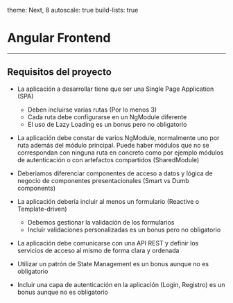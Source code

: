 theme: Next, 8
autoscale: true
build-lists: true

# Angular Frontend

---

## Requisitos del proyecto

- La aplicación a desarrollar tiene que ser una Single Page Application (SPA)
  - Deben incluirse varias rutas (Por lo menos 3)
  - Cada ruta debe configurarse en un NgModule diferente
  - El uso de Lazy Loading es un bonus pero no obligatorio

- La aplicación debe constar de varios NgModule, normalmente uno por ruta además del módulo principal. Puede haber módulos que no se correspondan con ninguna ruta en concreto como por ejemplo módulos de autenticación o con artefactos compartidos (SharedModule)

- Deberiamos diferenciar componentes de acceso a datos y lógica de negocio de componentes presentacionales (Smart vs Dumb components)

- La aplicación debería incluir al menos un formulario (Reactive o Template-driven)
  - Debemos gestionar la validación de los formularios
  - Incluir validaciones personalizadas es un bonus pero no obligatorio

- La aplicación debe comunicarse con una API REST y definir los servicios de acceso al mismo de forma clara y ordenada

- Utilizar un patrón de State Management es un bonus aunque no es obligatorio

- Incluir una capa de autenticación en la aplicación (Login, Registro) es un bonus aunque no es obligatorio



